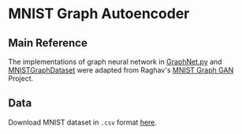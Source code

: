 # MNIST Graph Autoencoder
## Main Reference
The implementations of graph neural network in [GraphNet.py](https://github.com/zichunhao/mnist_graph_autoencoder/blob/master/models/GraphNet.py) and [MNISTGraphDataset](https://github.com/zichunhao/mnist_graph_autoencoder/blob/master/MNISTGraphDataset.py) were adapted from Raghav's [MNIST Graph GAN](https://github.com/rkansal47/mnist_graph_gan) Project.

## Data
Download MNIST dataset in `.csv` format [here](https://github.com/pjreddie/mnist-csv-png).
